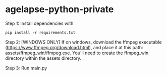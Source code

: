 # agelapse-python-private

Step 1: Install dependencies with

```pip install -r requirements.txt```

Step 2: [WINDOWS ONLY] If on windows, download the ffmpeg executable (https://www.ffmpeg.org/download.html), and place it at this path: assets/ffmpeg_win/ffmpeg.exe. You'll need to create the ffmpeg_win directory within the assets directory.

Step 3: Run main.py
